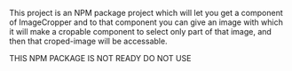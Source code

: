 This project is an NPM package project which will let you get a component of ImageCropper and to that component you can give an image with which it will make a cropable component to select only part of that image, and then that croped-image will be accessable.

THIS NPM PACKAGE IS NOT READY DO NOT USE
